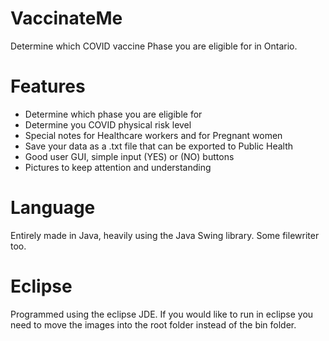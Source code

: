 # VaccinateMe
Determine which COVID vaccine Phase you are eligible for in Ontario.

# Features
- Determine which phase you are eligible for
- Determine you COVID physical risk level
- Special notes for Healthcare workers and for Pregnant women
- Save your data as a .txt file that can be exported to Public Health
- Good user GUI, simple input (YES) or (NO) buttons
- Pictures to keep attention and understanding

# Language
Entirely made in Java, heavily using the Java Swing library. Some filewriter too.

# Eclipse
Programmed using the eclipse JDE. If you would like to run in eclipse you need to move the images into the root folder instead of the bin folder.

